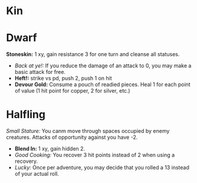 # Kin

# Dwarf

**Stoneskin:** 1 xy, gain resistance 3 for one turn and cleanse all statuses.
- *Back at ye!:* If you reduce the damage of an attack to 0, you may make a basic attack for free.
- **Heft!:** strike vs pd, push 2, push 1 on hit
- **Devour Gold:** Consume a pouch of readied pieces. Heal 1 for each point of value (1 hit point for copper, 2 for silver, etc.)

# Halfling

*Small Stature:* You canm move through spaces occupied by enemy creatures. Attacks of opportunity against you have -2.
- **Blend In:** 1 xy, gain hidden 2.
- *Good Cooking:* You recover 3 hit points instead of 2 when using a recovery.
- *Lucky:* Once per adventure, you may decide that you rolled a 13 instead of your actual roll.
